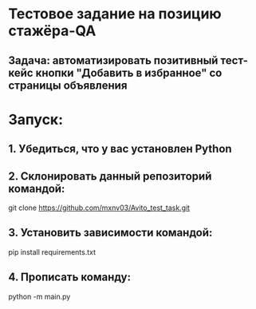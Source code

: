 # Тестовое задание на позицию стажёра-QA
## Задача: автоматизировать позитивный тест-кейс кнопки "Добавить в избранное" со страницы объявления
# Запуск:
## 1. Убедиться, что у вас установлен Python
## 2. Склонировать данный репозиторий командой: 
git clone https://github.com/mxnv03/Avito_test_task.git
## 3. Установить зависимости командой:
pip install requirements.txt
## 4. Прописать команду:
python -m main.py
